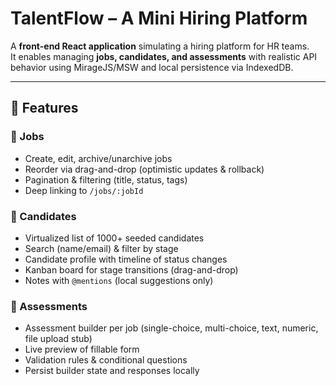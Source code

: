 # TalentFlow – A Mini Hiring Platform

A **front-end React application** simulating a hiring platform for HR teams.  
It enables managing **jobs, candidates, and assessments** with realistic API behavior using MirageJS/MSW and local persistence via IndexedDB.  

---

## 🚀 Features

### 📌 Jobs
- Create, edit, archive/unarchive jobs  
- Reorder via drag-and-drop (optimistic updates & rollback)  
- Pagination & filtering (title, status, tags)  
- Deep linking to `/jobs/:jobId`  

### 👤 Candidates
- Virtualized list of 1000+ seeded candidates  
- Search (name/email) & filter by stage  
- Candidate profile with timeline of status changes  
- Kanban board for stage transitions (drag-and-drop)  
- Notes with `@mentions` (local suggestions only)  

### 📝 Assessments
- Assessment builder per job (single-choice, multi-choice, text, numeric, file upload stub)  
- Live preview of fillable form  
- Validation rules & conditional questions  
- Persist builder state and responses locally  
